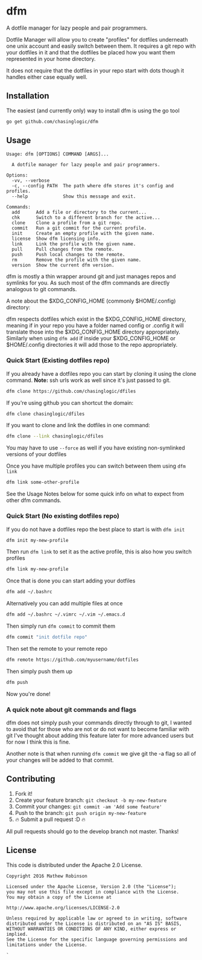 # dfm
A dotfile manager for lazy people and pair programmers.

Dotfile Manager will allow you to create "profiles" for dotfiles underneath one
unix account and easily switch between them. It requires a git repo with your
dotfiles in it and that the dotfiles be placed how you want them represented in
your home directory.

It does not require that the dotfiles in your repo start with dots though it 
handles either case equally well.

## Installation
The easiest (and currently only) way to install dfm is using the go tool

```bash
go get github.com/chasinglogic/dfm
```

## Usage

```
Usage: dfm [OPTIONS] COMMAND [ARGS]...

  A dotfile manager for lazy people and pair programmers.

Options:
  -vv, --verbose
  -c, --config PATH  The path where dfm stores it's config and profiles.
  --help             Show this message and exit.

Commands:
  add      Add a file or directory to the current...
  chk      Switch to a different branch for the active...
  clone    Clone a profile from a git repo.
  commit   Run a git commit for the current profile.
  init     Create an empty profile with the given name.
  license  Show dfm licensing info.
  link     Link the profile with the given name.
  pull     Pull changes from the remote.
  push     Push local changes to the remote.
  rm       Remove the profile with the given name.
  version  Show the current dfm version.
```

dfm is mostly a thin wrapper around git and just manages repos and symlinks 
for you. As such most of the dfm commands are directly analogous to git 
commands.

A note about the $XDG\_CONFIG\_HOME (commonly $HOME/.config) directory:

dfm respects dotfiles which exist in the $XDG\_CONFIG\_HOME directory, meaning 
if in your repo you have a folder named config or .config it will translate 
those into the  $XDG\_CONFIG\_HOME directory appropriately. Similarly when 
using `dfm add` if inside your $XDG\_CONFIG\_HOME or $HOME/.config directories 
it will add those to the repo appropriately.

### Quick Start (Existing dotfiles repo)

If you already have a dotfiles repo you can start by cloning it using the clone
command. **Note:** ssh urls work as well since it's just passed to git.

```bash
dfm clone https://github.com/chasinglogic/dfiles
```

If you're using github you can shortcut the domain:

```bash
dfm clone chasinglogic/dfiles
```

If you want to clone and link the dotfiles in one command:

```bash
dfm clone --link chasinglogic/dfiles
```

You may have to use `--force` as well if you have existing non-symlinked 
versions of your dotfiles

Once you have multiple profiles you can switch between them using `dfm link`

```bash
dfm link some-other-profile
```

See the Usage Notes below for some quick info on what to expect from other dfm
commands.

### Quick Start (No existing dotfiles repo)

If you do not have a dotfiles repo the best place to start is with `dfm init`

```bash
dfm init my-new-profile
```

Then run `dfm link` to set it as the active profile, this is also how you
switch profiles

```bash
dfm link my-new-profile
```

Once that is done you can start adding your dotfiles

```bash
dfm add ~/.bashrc
```

Alternatively you can add multiple files at once

```bash
dfm add ~/.bashrc ~/.vimrc ~/.vim ~/.emacs.d
```

Then simply run `dfm commit` to commit them

```bash
dfm commit "init dotfile repo"
```

Then set the remote to your remote repo

```bash
dfm remote https://github.com/myusername/dotfiles
```

Then simply push them up

```bash
dfm push
```

Now you're done!

### A quick note about git commands and flags

dfm does not simply push your commands directly through to git, I wanted to
avoid that for those who are not or do not want to become familiar with git
I've thought about adding this feature later for more advanced users but for
now I think this is fine.

Another note is that when running `dfm commit` we give git the -a flag so all 
of your changes will be added to that commit. 




## Contributing

1. Fork it!
2. Create your feature branch: `git checkout -b my-new-feature`
3. Commit your changes: `git commit -am 'Add some feature'`
4. Push to the branch: `git push origin my-new-feature`
5. :fire: Submit a pull request :D :fire:

All pull requests should go to the develop branch not master. Thanks!

## License

This code is distributed under the Apache 2.0 License.

```
Copyright 2016 Mathew Robinson

Licensed under the Apache License, Version 2.0 (the "License");
you may not use this file except in compliance with the License.
You may obtain a copy of the License at

http://www.apache.org/licenses/LICENSE-2.0

Unless required by applicable law or agreed to in writing, software
distributed under the License is distributed on an "AS IS" BASIS,
WITHOUT WARRANTIES OR CONDITIONS OF ANY KIND, either express or implied.
See the License for the specific language governing permissions and
limitations under the License.

`
